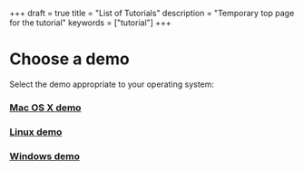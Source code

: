 +++
draft = true
title = "List of Tutorials"
description = "Temporary top page for the tutorial"
keywords = ["tutorial"]
+++

#  Choose a demo

Select the demo appropriate to your operating system:

### [Mac OS X demo](./mac/index.md)

### [Linux demo](./linux/index.md)

### [Windows demo](./windows/index.md)
